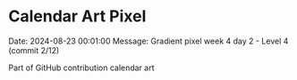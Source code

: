 # Calendar Art Pixel

Date: 2024-08-23 00:01:00
Message: Gradient pixel week 4 day 2 - Level 4 (commit 2/12)

Part of GitHub contribution calendar art
